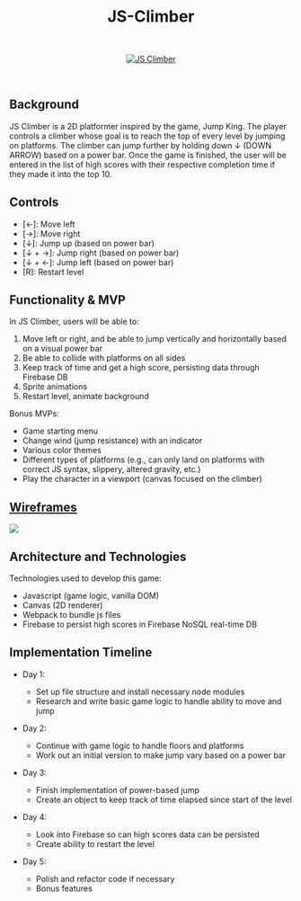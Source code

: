 <h1 align="center"> JS-Climber </h1>
<br />
<p align="center">
  <a href="http://taeinha.com/Dino-Jumps/">
    <img src="https://media.giphy.com/media/ViCKz0VgkFvAFIbor6/giphy.gif" alt="JS Climber" />
  </a>
</p>
<br />

## Background
JS Climber is a 2D platformer inspired by the game, Jump King. The player controls a climber whose goal is to reach the top of every level by jumping on platforms. The climber can jump further by holding down ↓ (DOWN ARROW) based on a power bar. Once the game is finished, the user will be entered in the list of high scores with their respective completion time if they made it into the top 10.

## Controls
- [←]: Move left
- [→]: Move right
- [↓]: Jump up (based on power bar)
- [↓ + →]: Jump right (based on power bar)
- [↓ + ←]: Jump left (based on power bar)
- [R]: Restart level

## Functionality & MVP
In JS Climber, users will be able to:
1. Move left or right, and be able to jump vertically and horizontally based on a visual power bar
2. Be able to collide with platforms on all sides
3. Keep track of time and get a high score, persisting data through Firebase DB
4. Sprite animations
5. Restart level, animate background

Bonus MVPs:
- Game starting menu
- Change wind (jump resistance) with an indicator
- Various color themes
- Different types of platforms (e.g., can only land on platforms with correct JS syntax, slippery, altered gravity, etc.)
- Play the character in a viewport (canvas focused on the climber)

## <a href="https://wireframe.cc/4kg83U">Wireframes</a>
<img src="https://i.ibb.co/Nry6vz2/Screen-Shot-2020-01-15-at-12-23-44-PM.png" />

## Architecture and Technologies
Technologies used to develop this game:
- Javascript (game logic, vanilla DOM)
- Canvas (2D renderer)
- Webpack to bundle js files
- Firebase to persist high scores in Firebase NoSQL real-time DB

## Implementation Timeline
- Day 1: 
  - Set up file structure and install necessary node modules
  - Research and write basic game logic to handle ability to move and jump
  
- Day 2:
  - Continue with game logic to handle floors and platforms 
  - Work out an initial version to make jump vary based on a power bar 
  
- Day 3:
  - Finish implementation of power-based jump
  - Create an object to keep track of time elapsed since start of the level 
  
- Day 4:
  - Look into Firebase so can high scores data can be persisted
  - Create ability to restart the level 
  
- Day 5:
  - Polish and refactor code if necessary
  - Bonus features
